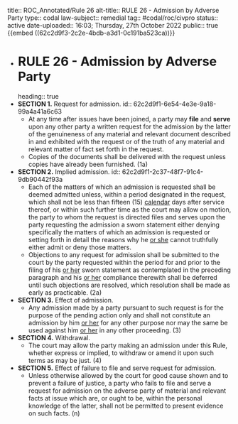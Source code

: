 title:: ROC_Annotated/Rule 26
alt-title:: RULE 26 - Admission by Adverse Party
type:: codal
law-subject:: remedial
tag:: #codal/roc/civpro
status:: active
date-uploaded:: 16:03; Thursday, 27th October 2022
public:: true
{{embed ((62c2d9f3-2c2e-4bdb-a3d1-0c191ba523ca))}}

- # RULE 26 - Admission by Adverse Party
  heading:: true
- **SECTION 1.** Request for admission.
  id:: 62c2d9f1-6e54-4e3e-9a18-99a4a41a6c63
	- At any time after issues have been joined, a party may **file** and **serve** upon any other party a written request for the admission by the latter of the genuineness of any material and relevant document described in and exhibited with the request or of the truth of any material and relevant matter of fact set forth in the request.
	- Copies of the documents shall be delivered with the request unless copies have already been furnished. (1a)
- **SECTION 2.** Implied admission.
  id:: 62c2d9f1-2c37-48f7-91c4-9db90442f93a
	- Each of the matters of which an admission is requested shall be deemed admitted unless, within a period designated in the request, which shall not be less than fifteen (15) <ins>calendar</ins> days after service thereof, or within such further time as the court may allow on motion, the party to whom the request is directed files and serves upon the party requesting the admission a sworn statement either denying specifically the matters of which an admission is requested or setting forth in detail the reasons why he <ins>or she</ins> cannot truthfully either admit or deny those matters.
	- Objections to any request for admission shall be submitted to the court by the party requested within the period for and prior to the filing of his <ins>or her</ins> sworn statement as contemplated in the preceding paragraph and his <ins>or her</ins> compliance therewith shall be deferred until such objections are resolved, which resolution shall be made as early as practicable. (2a)
- **SECTION 3.** Effect of admission.
	- Any admission made by a party pursuant to such request is for the purpose of the pending action only and shall not constitute an admission by him <ins>or her</ins> for any other purpose nor may the same be used against him <ins>or her</ins> in any other proceeding. (3)
- **SECTION 4.** Withdrawal.
	- The court may allow the party making an admission under this Rule, whether express or implied, to withdraw or amend it upon such terms as may be just. (4)
- **SECTION 5.** Effect of failure to file and serve request for admission.
	- Unless otherwise allowed by the court for good cause shown and to prevent a failure of justice, a party who fails to file and serve a request for admission on the adverse party of material and relevant facts at issue which are, or ought to be, within the personal knowledge of the latter, shall not be permitted to present evidence on such facts. (n)